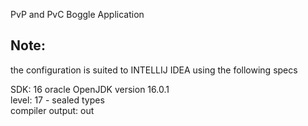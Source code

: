 PvP and PvC Boggle Application

## Note:
the configuration is suited to INTELLIJ IDEA using the following specs

SDK: 16 oracle OpenJDK version 16.0.1  
level: 17 - sealed types  
compiler output: out  
